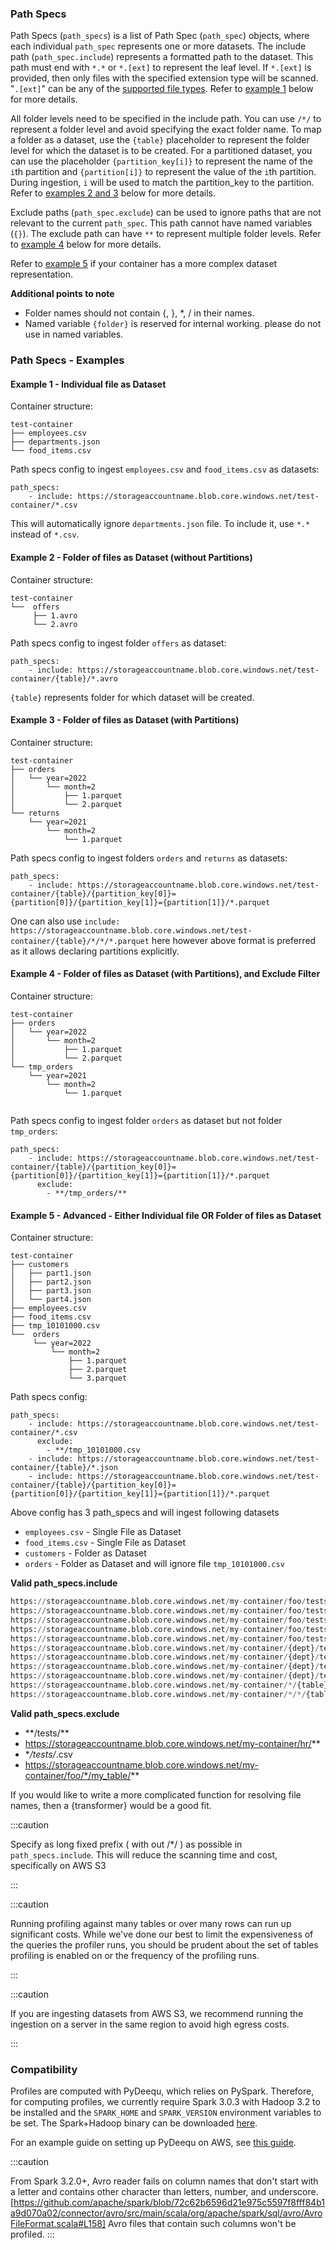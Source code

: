### Path Specs

Path Specs (`path_specs`) is a list of Path Spec (`path_spec`) objects, where each individual `path_spec` represents one or more datasets. The include path (`path_spec.include`) represents a formatted path to the dataset. This path must end with `*.*` or `*.[ext]` to represent the leaf level. If `*.[ext]` is provided, then only files with the specified extension type will be scanned. "`.[ext]`" can be any of the [supported file types](#supported-file-types). Refer to [example 1](#example-1---individual-file-as-dataset) below for more details.

All folder levels need to be specified in the include path. You can use `/*/` to represent a folder level and avoid specifying the exact folder name. To map a folder as a dataset, use the `{table}` placeholder to represent the folder level for which the dataset is to be created. For a partitioned dataset, you can use the placeholder `{partition_key[i]}` to represent the name of the `i`th partition and `{partition[i]}` to represent the value of the `i`th partition. During ingestion, `i` will be used to match the partition_key to the partition. Refer to [examples 2 and 3](#example-2---folder-of-files-as-dataset-without-partitions) below for more details.

Exclude paths (`path_spec.exclude`) can be used to ignore paths that are not relevant to the current `path_spec`. This path cannot have named variables (`{}`). The exclude path can have `**` to represent multiple folder levels. Refer to [example 4](#example-4---folder-of-files-as-dataset-with-partitions-and-exclude-filter) below for more details.

Refer to [example 5](#example-5---advanced---either-individual-file-or-folder-of-files-as-dataset) if your container has a more complex dataset representation.

**Additional points to note**

- Folder names should not contain {, }, \*, / in their names.
- Named variable `{folder}` is reserved for internal working. please do not use in named variables.

### Path Specs - Examples

#### Example 1 - Individual file as Dataset

Container structure:

```
test-container
├── employees.csv
├── departments.json
└── food_items.csv
```

Path specs config to ingest `employees.csv` and `food_items.csv` as datasets:

```
path_specs:
    - include: https://storageaccountname.blob.core.windows.net/test-container/*.csv

```

This will automatically ignore `departments.json` file. To include it, use `*.*` instead of `*.csv`.

#### Example 2 - Folder of files as Dataset (without Partitions)

Container structure:

```
test-container
└──  offers
     ├── 1.avro
     └── 2.avro

```

Path specs config to ingest folder `offers` as dataset:

```
path_specs:
    - include: https://storageaccountname.blob.core.windows.net/test-container/{table}/*.avro
```

`{table}` represents folder for which dataset will be created.

#### Example 3 - Folder of files as Dataset (with Partitions)

Container structure:

```
test-container
├── orders
│   └── year=2022
│       └── month=2
│           ├── 1.parquet
│           └── 2.parquet
└── returns
    └── year=2021
        └── month=2
            └── 1.parquet

```

Path specs config to ingest folders `orders` and `returns` as datasets:

```
path_specs:
    - include: https://storageaccountname.blob.core.windows.net/test-container/{table}/{partition_key[0]}={partition[0]}/{partition_key[1]}={partition[1]}/*.parquet
```

One can also use `include: https://storageaccountname.blob.core.windows.net/test-container/{table}/*/*/*.parquet` here however above format is preferred as it allows declaring partitions explicitly.

#### Example 4 - Folder of files as Dataset (with Partitions), and Exclude Filter

Container structure:

```
test-container
├── orders
│   └── year=2022
│       └── month=2
│           ├── 1.parquet
│           └── 2.parquet
└── tmp_orders
    └── year=2021
        └── month=2
            └── 1.parquet


```

Path specs config to ingest folder `orders` as dataset but not folder `tmp_orders`:

```
path_specs:
    - include: https://storageaccountname.blob.core.windows.net/test-container/{table}/{partition_key[0]}={partition[0]}/{partition_key[1]}={partition[1]}/*.parquet
      exclude:
        - **/tmp_orders/**
```

#### Example 5 - Advanced - Either Individual file OR Folder of files as Dataset

Container structure:

```
test-container
├── customers
│   ├── part1.json
│   ├── part2.json
│   ├── part3.json
│   └── part4.json
├── employees.csv
├── food_items.csv
├── tmp_10101000.csv
└──  orders
     └── year=2022
         └── month=2
             ├── 1.parquet
             ├── 2.parquet
             └── 3.parquet

```

Path specs config:

```
path_specs:
    - include: https://storageaccountname.blob.core.windows.net/test-container/*.csv
      exclude:
        - **/tmp_10101000.csv
    - include: https://storageaccountname.blob.core.windows.net/test-container/{table}/*.json
    - include: https://storageaccountname.blob.core.windows.net/test-container/{table}/{partition_key[0]}={partition[0]}/{partition_key[1]}={partition[1]}/*.parquet
```

Above config has 3 path_specs and will ingest following datasets

- `employees.csv` - Single File as Dataset
- `food_items.csv` - Single File as Dataset
- `customers` - Folder as Dataset
- `orders` - Folder as Dataset
  and will ignore file `tmp_10101000.csv`

**Valid path_specs.include**

```python
https://storageaccountname.blob.core.windows.net/my-container/foo/tests/bar.avro # single file table
https://storageaccountname.blob.core.windows.net/my-container/foo/tests/*.* # mulitple file level tables
https://storageaccountname.blob.core.windows.net/my-container/foo/tests/{table}/*.avro #table without partition
https://storageaccountname.blob.core.windows.net/my-container/foo/tests/{table}/*/*.avro #table where partitions are not specified
https://storageaccountname.blob.core.windows.net/my-container/foo/tests/{table}/*.* # table where no partitions as well as data type specified
https://storageaccountname.blob.core.windows.net/my-container/{dept}/tests/{table}/*.avro # specifying keywords to be used in display name
https://storageaccountname.blob.core.windows.net/my-container/{dept}/tests/{table}/{partition_key[0]}={partition[0]}/{partition_key[1]}={partition[1]}/*.avro # specify partition key and value format
https://storageaccountname.blob.core.windows.net/my-container/{dept}/tests/{table}/{partition[0]}/{partition[1]}/{partition[2]}/*.avro # specify partition value only format
https://storageaccountname.blob.core.windows.net/my-container/{dept}/tests/{table}/{partition[0]}/{partition[1]}/{partition[2]}/*.* # for all extensions
https://storageaccountname.blob.core.windows.net/my-container/*/{table}/{partition[0]}/{partition[1]}/{partition[2]}/*.* # table is present at 2 levels down in container
https://storageaccountname.blob.core.windows.net/my-container/*/*/{table}/{partition[0]}/{partition[1]}/{partition[2]}/*.* # table is present at 3 levels down in container
```

**Valid path_specs.exclude**

- \*\*/tests/\*\*
- https://storageaccountname.blob.core.windows.net/my-container/hr/**
- \*_/tests/_.csv
- https://storageaccountname.blob.core.windows.net/my-container/foo/*/my_table/**

If you would like to write a more complicated function for resolving file names, then a {transformer} would be a good fit.

:::caution

Specify as long fixed prefix ( with out /\*/ ) as possible in `path_specs.include`. This will reduce the scanning time and cost, specifically on AWS S3

:::

:::caution

Running profiling against many tables or over many rows can run up significant costs.
While we've done our best to limit the expensiveness of the queries the profiler runs, you
should be prudent about the set of tables profiling is enabled on or the frequency
of the profiling runs.

:::

:::caution

If you are ingesting datasets from AWS S3, we recommend running the ingestion on a server in the same region to avoid high egress costs.

:::

### Compatibility

Profiles are computed with PyDeequ, which relies on PySpark. Therefore, for computing profiles, we currently require Spark 3.0.3 with Hadoop 3.2 to be installed and the `SPARK_HOME` and `SPARK_VERSION` environment variables to be set. The Spark+Hadoop binary can be downloaded [here](https://www.apache.org/dyn/closer.lua/spark/spark-3.0.3/spark-3.0.3-bin-hadoop3.2.tgz).

For an example guide on setting up PyDeequ on AWS, see [this guide](https://aws.amazon.com/blogs/big-data/testing-data-quality-at-scale-with-pydeequ/).

:::caution

From Spark 3.2.0+, Avro reader fails on column names that don't start with a letter and contains other character than letters, number, and underscore. [https://github.com/apache/spark/blob/72c62b6596d21e975c5597f8fff84b1a9d070a02/connector/avro/src/main/scala/org/apache/spark/sql/avro/AvroFileFormat.scala#L158]
Avro files that contain such columns won't be profiled.
:::
